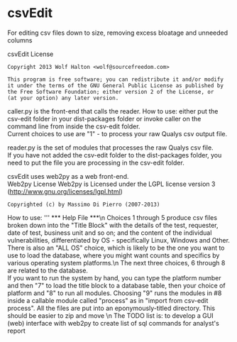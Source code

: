 csvEdit
========

For editing csv files down to size, removing excess bloatage and unneeded columns

csvEdit License

	Copyright 2013 Wolf Halton <wolf@sourcefreedom.com>
  
	This program is free software; you can redistribute it and/or modify
	it under the terms of the GNU General Public License as published by
	the Free Software Foundation; either version 2 of the License, or
	(at your option) any later version.

caller.py is the front-end that calls the reader.
    How to use: either put the csv-edit folder in your dist-packages folder 
    or invoke caller on the command line from inside the csv-edit folder.  
    Current choices to use are "1" - to process your raw Qualys csv output file.

reader.py is the set of modules that processes the raw Qualys csv file.  
    If you have not added the csv-edit folder to the dist-packages folder, 
    you need to put the file you are processing in the csv-edit folder.

csvEdit uses web2py as a web front-end.  
	Web2py License
	Web2py is Licensed under the LGPL license version 3 
	(http://www.gnu.org/licenses/lgpl.html)

	Copyrighted (c) by Massimo Di Pierro (2007-2013)
    
How to use: 
    '''                *** Help File ***\n
	Choices 1 through 5 produce csv files broken down into the "Title 
	Block" with the details of the test, requester, date of test, 
	business unit and so on; and the content of the individual 
	vulnerabilities, differentiated by OS - specifically Linux, Windows 
	and Other.  There is also an "ALL OS" choice, which is likely to be 
	the one you want to use to load the database, where you might want 
	counts and specifics by various operating system platforms.\n
	The next three choices, 6 through 8 are related to the database.  
	If you want to run the system by hand, you can type the platform 
	number and then "7" to load the title block to a database table, 
	then your choice of platform and "8" to run all modules.  Choosing 
	"9" runs the modules in #8 inside a callable module called "process"
	as in "import from csv-edit process".
	All the files are put into an eponymously-titled directory.  This 
	should be easier to zip and move
	\n
	The TODO list is:
		to develop a GUI (web) interface with web2py
		to create list of sql commands for analyst's report
